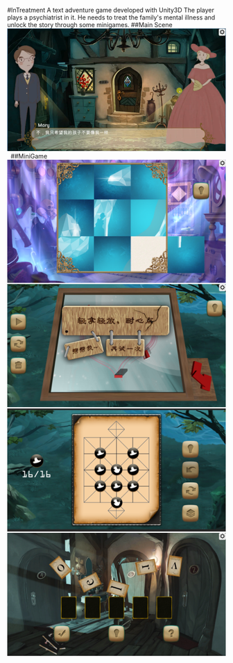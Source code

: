 #InTreatment
A text adventure game developed with Unity3D
The player plays a psychiatrist in it. He needs to treat the family's mental illness and unlock the story through some minigames.
##Main Scene
![](https://github.com/buaaCCJ/InTreatment/raw/master/img/main_scene.png)  
##MiniGame
![](https://github.com/buaaCCJ/InTreatment/raw/master/img/game1.png)
![](https://github.com/buaaCCJ/InTreatment/raw/master/img/game2.png)
![](https://github.com/buaaCCJ/InTreatment/raw/master/img/game3.png)
![](https://github.com/buaaCCJ/InTreatment/raw/master/img/game4.png)
